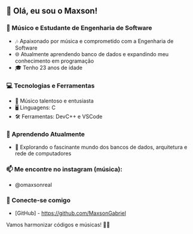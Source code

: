 ## 👋 Olá, eu sou o Maxson!

### 🎵 Músico e Estudante de Engenharia de Software
- 🎶 Apaixonado por música e comprometido com a Engenharia de Software
- 🌐 Atualmente aprendendo banco de dados e expandindo meu conhecimento em programação
- 🎓 Tenho 23 anos de idade

### 💻 Tecnologias e Ferramentas
- 🎸 Músico talentoso e entusiasta
- 🖥️ Linguagens: C
- 🛠️ Ferramentas: DevC++ e VSCode

### 🌱 Aprendendo Atualmente
- 💽 Explorando o fascinante mundo dos bancos de dados, arquitetura e rede de computadores

### 📫 Me encontre no instagram (música):
- @omaxsonreal

### 🤝 Conecte-se comigo
- [GitHub] - https://github.com/MaxsonGabriel

Vamos harmonizar códigos e músicas! 🎵✨
